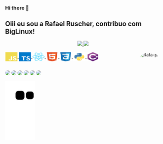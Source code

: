 ### Hi there 👋

<!--
**ruscher/ruscher** is a ✨ _special_ ✨ repository because its `README.md` (this file) appears on your GitHub profile.

Here are some ideas to get you started:

- 🔭 I’m currently working on ...
- 🌱 I’m currently learning ...
- 👯 I’m looking to collaborate on ...
- 🤔 I’m looking for help with ...
- 💬 Ask me about ...
- 📫 How to reach me: ...
- 😄 Pronouns: ...
- ⚡ Fun fact: ...
-->

## Oiii eu sou a Rafael Ruscher, contribuo com BigLinux!
<div align="center">
  <a href="https://github.com/ruscher">
  <img height="160em" src="https://github-readme-stats.vercel.app/api?username=ruscher&show_icons=true&include_all_commits=true&count_private=true"/>
  <img height="160em" src="https://github-readme-stats.vercel.app/api/top-langs/?username=ruscher&layout=compact&langs_count=6"/>
</div>
<div style="display: inline_block"><br>
  <img align="center" alt="Rafa-Js" height="30" width="40" src="https://raw.githubusercontent.com/devicons/devicon/master/icons/javascript/javascript-plain.svg">
  <img align="center" alt="Rafa-Ts" height="30" width="40" src="https://raw.githubusercontent.com/devicons/devicon/master/icons/typescript/typescript-plain.svg">
  <img align="center" alt="Rafa-React" height="30" width="40" src="https://raw.githubusercontent.com/devicons/devicon/master/icons/react/react-original.svg">
  <img align="center" alt="Rafa-HTML" height="30" width="40" src="https://raw.githubusercontent.com/devicons/devicon/master/icons/html5/html5-original.svg">
  <img align="center" alt="Rafa-CSS" height="30" width="40" src="https://raw.githubusercontent.com/devicons/devicon/master/icons/css3/css3-original.svg">
  <img align="center" alt="Rafa-Python" height="30" width="40" src="https://raw.githubusercontent.com/devicons/devicon/master/icons/python/python-original.svg">
  <img align="center" alt="Rafa-Csharp" height="30" width="40" src="https://raw.githubusercontent.com/devicons/devicon/master/icons/csharp/csharp-original.svg">
  <img align="right" alt="Rafa-pic" height="150" style="border-radius:50px;" src="https://pbs.twimg.com/profile_images/1328024863349596163/zjyyiXrw_400x400.jpg">
</div>
  
  ##
 
<div> 
  <a href="https://www.youtube.com/c/BigLinuxx" target="_blank"><img src="https://img.shields.io/badge/YouTube-FF0000?style=for-the-badge&logo=youtube&logoColor=white" target="_blank" style="border-radius:10px;"></a>
  <a href="https://instagram.com/rafaelruscher" target="_blank"><img src="https://img.shields.io/badge/-Instagram-%23E4405F?style=for-the-badge&logo=instagram&logoColor=white" target="_blank" style="border-radius:10px;"></a>
 	<a href="https://www.twitch.tv/matapatoofficial" target="_blank"><img src="https://img.shields.io/badge/Twitch-9146FF?style=for-the-badge&logo=twitch&logoColor=white" target="_blank" style="border-radius:10px;"></a>
 <a href="https://discord.gg/Mata%20Pato#7968" target="_blank"><img src="https://img.shields.io/badge/Discord-7289DA?style=for-the-badge&logo=discord&logoColor=white" target="_blank" style="border-radius:10px;"></a> 
  <a href = "mailto:rruscher@gmail.com"><img src="https://img.shields.io/badge/-Gmail-%23333?style=for-the-badge&logo=gmail&logoColor=white" target="_blank" style="border-radius:10px;"></a>
  <a href="https://www.linkedin.com/in/rruscher" target="_blank"><img src="https://img.shields.io/badge/-LinkedIn-%230077B5?style=for-the-badge&logo=linkedin&logoColor=white" target="_blank" style="border-radius:10px;"></a> 
 
  ![Snake animation](https://github.com/rafaballerini/rafaballerini/blob/output/github-contribution-grid-snake.svg)
 
</div>

